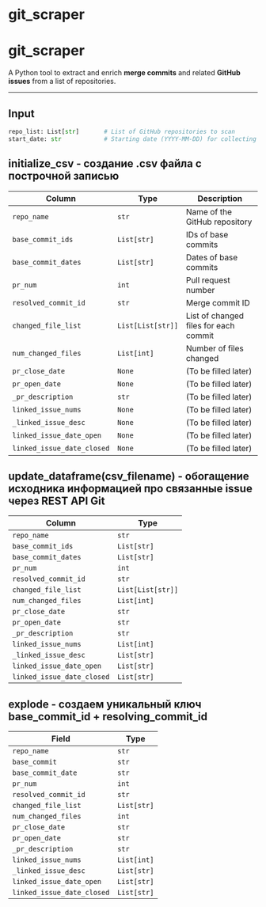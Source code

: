 # git_scraper



# git_scraper

A Python tool to extract and enrich **merge commits** and related **GitHub issues** from a list of repositories.

---

## Input

```python
repo_list: List[str]       # List of GitHub repositories to scan
start_date: str            # Starting date (YYYY-MM-DD) for collecting merge commits
```

## initialize_csv - создание .csv файла с построчной записью 

| Column                   | Type           | Description                      |
|-------------------------|----------------|----------------------------------|
| `repo_name`             | `str`          | Name of the GitHub repository    |
| `base_commit_ids`       | `List[str]`    | IDs of base commits              |
| `base_commit_dates`     | `List[str]`    | Dates of base commits            |
| `pr_num`                | `int`          | Pull request number              |
| `resolved_commit_id`    | `str`          | Merge commit ID                  |
| `changed_file_list`     | `List[List[str]]` | List of changed files for each commit |
| `num_changed_files`     | `List[int]`    | Number of files changed          |
| `pr_close_date`         | `None`         | (To be filled later)             |
| `pr_open_date`          | `None`         | (To be filled later)             |
| `_pr_description`       | `str`         | (To be filled later)             |
| `linked_issue_nums`     | `None`         | (To be filled later)             |
| `_linked_issue_desc`    | `None`         | (To be filled later)             |
| `linked_issue_date_open`  | `None`       | (To be filled later)             |
| `linked_issue_date_closed`| `None`       | (To be filled later)             |

    
  ## update_dataframe(csv_filename) - обогащение исходника информацией про связанные issue через REST API Git


| Column                    | Type             |
|--------------------------|------------------|
| `repo_name`              | `str`            |
| `base_commit_ids`        | `List[str]`      |
| `base_commit_dates`      | `List[str]`      |
| `pr_num`                 | `int`            |
| `resolved_commit_id`     | `str`            |
| `changed_file_list`      | `List[List[str]]`|
| `num_changed_files`      | `List[int]`      |
| `pr_close_date`          | `str`            |
| `pr_open_date`           | `str`            |
| `_pr_description`        | `str`            |
| `linked_issue_nums`      | `List[int]`      |
| `_linked_issue_desc`     | `List[str]`      |
| `linked_issue_date_open` | `List[str]`      |
| `linked_issue_date_closed`| `List[str]`     |


 ## explode - создаем уникальный ключ base_commit_id + resolving_commit_id
    
| Field                     | Type            |
|---------------------------|-----------------|
| `repo_name`               | `str`           |
| `base_commit`             | `str`           |
| `base_commit_date`        | `str`           |
| `pr_num`                  | `int`           |
| `resolved_commit_id`      | `str`           |
| `changed_file_list`       | `List[str]`     |
| `num_changed_files`       | `int`           |
| `pr_close_date`           | `str`           |
| `pr_open_date`            | `str`           |
| `_pr_description`         | `str`           |
| `linked_issue_nums`       | `List[int]`     |
| `_linked_issue_desc`      | `List[str]`     |
| `linked_issue_date_open`  | `List[str]`     |
| `linked_issue_date_closed`| `List[str]`     |


